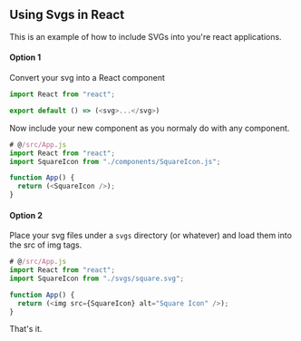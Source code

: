 ## Using Svgs in React

This is an example of how to include SVGs into you're react applications.

#### Option 1

Convert your svg into a React component
```js
import React from "react";

export default () => (<svg>...</svg>)
```

Now include your new component as you normaly do with any component.
```js
# @/src/App.js
import React from "react";
import SquareIcon from "./components/SquareIcon.js";

function App() {
  return (<SquareIcon />);
}
```

#### Option 2

Place your svg files under a `svgs` directory (or whatever) and load them into the src of img tags.
```js
# @/src/App.js
import React from "react";
import SquareIcon from "./svgs/square.svg";

function App() {
  return (<img src={SquareIcon} alt="Square Icon" />);
}
```

That's it.
